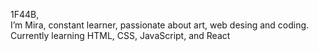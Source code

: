   1F44B, <br>I’m Mira, constant learner, passionate about art, web desing and coding. 
  Currently learning HTML, CSS, JavaScript, and React <br> 
  

